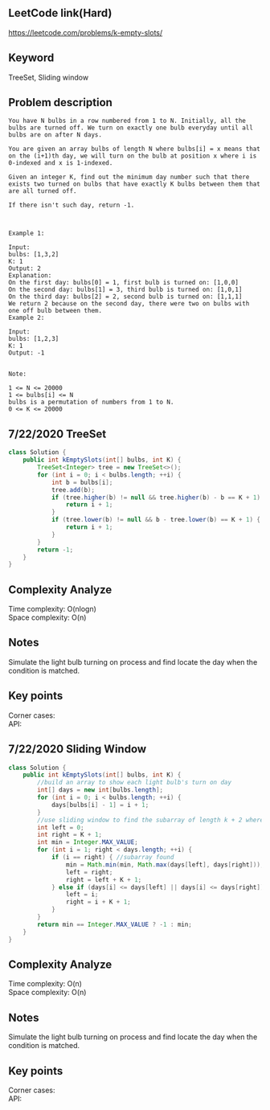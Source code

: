 ## LeetCode link(Hard)
https://leetcode.com/problems/k-empty-slots/

## Keyword
TreeSet, Sliding window

## Problem description
```
You have N bulbs in a row numbered from 1 to N. Initially, all the bulbs are turned off. We turn on exactly one bulb everyday until all bulbs are on after N days.

You are given an array bulbs of length N where bulbs[i] = x means that on the (i+1)th day, we will turn on the bulb at position x where i is 0-indexed and x is 1-indexed.

Given an integer K, find out the minimum day number such that there exists two turned on bulbs that have exactly K bulbs between them that are all turned off.

If there isn't such day, return -1.

 

Example 1:

Input: 
bulbs: [1,3,2]
K: 1
Output: 2
Explanation:
On the first day: bulbs[0] = 1, first bulb is turned on: [1,0,0]
On the second day: bulbs[1] = 3, third bulb is turned on: [1,0,1]
On the third day: bulbs[2] = 2, second bulb is turned on: [1,1,1]
We return 2 because on the second day, there were two on bulbs with one off bulb between them.
Example 2:

Input: 
bulbs: [1,2,3]
K: 1
Output: -1
 

Note:

1 <= N <= 20000
1 <= bulbs[i] <= N
bulbs is a permutation of numbers from 1 to N.
0 <= K <= 20000
```

## 7/22/2020 TreeSet

```Java
class Solution {
    public int kEmptySlots(int[] bulbs, int K) {
        TreeSet<Integer> tree = new TreeSet<>();
        for (int i = 0; i < bulbs.length; ++i) {
            int b = bulbs[i];
            tree.add(b);
            if (tree.higher(b) != null && tree.higher(b) - b == K + 1) {
                return i + 1;
            }
            if (tree.lower(b) != null && b - tree.lower(b) == K + 1) {
                return i + 1;
            }
        }
        return -1;
    }
}
```

## Complexity Analyze
Time complexity: O(nlogn) \
Space complexity: O(n)

## Notes
Simulate the light bulb turning on process and find locate the day when the condition is matched.

## Key points
Corner cases: \
API:

## 7/22/2020 Sliding Window

```Java
class Solution {
    public int kEmptySlots(int[] bulbs, int K) {
        //build an array to show each light bulb's turn on day
        int[] days = new int[bulbs.length];
        for (int i = 0; i < bulbs.length; ++i) {
            days[bulbs[i] - 1] = i + 1;
        }
        //use sliding window to find the subarray of length k + 2 where sub[left] < sub[i] && sub[right] < sub[i]
        int left = 0;
        int right = K + 1;
        int min = Integer.MAX_VALUE;
        for (int i = 1; right < days.length; ++i) {
            if (i == right) { //subarray found
                min = Math.min(min, Math.max(days[left], days[right]));
                left = right;
                right = left + K + 1;
            } else if (days[i] <= days[left] || days[i] <= days[right]) {
                left = i;
                right = i + K + 1;
            }
        }
        return min == Integer.MAX_VALUE ? -1 : min;
    }
}
```

## Complexity Analyze
Time complexity: O(n) \
Space complexity: O(n)

## Notes
Simulate the light bulb turning on process and find locate the day when the condition is matched.

## Key points
Corner cases: \
API: